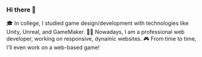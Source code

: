 ### Hi there 👋

🎓 In college, I studied game design/development with technologies like Unity, Unreal, and GameMaker.
👨‍💼 Nowadays, I am a professional web developer, working on responsive, dynamic websites.
🎮 From time to time, I'll even work on a web-based game!

<!--
**CoryDerGrosse/CoryDerGrosse** is a ✨ _special_ ✨ repository because its `README.md` (this file) appears on your GitHub profile.

Here are some ideas to get you started:

- 🔭 I’m currently working on ...
- 🌱 I’m currently learning ...
- 👯 I’m looking to collaborate on ...
- 🤔 I’m looking for help with ...
- 💬 Ask me about ...
- 📫 How to reach me: ...
- 😄 Pronouns: ...
- ⚡ Fun fact: ...
-->
